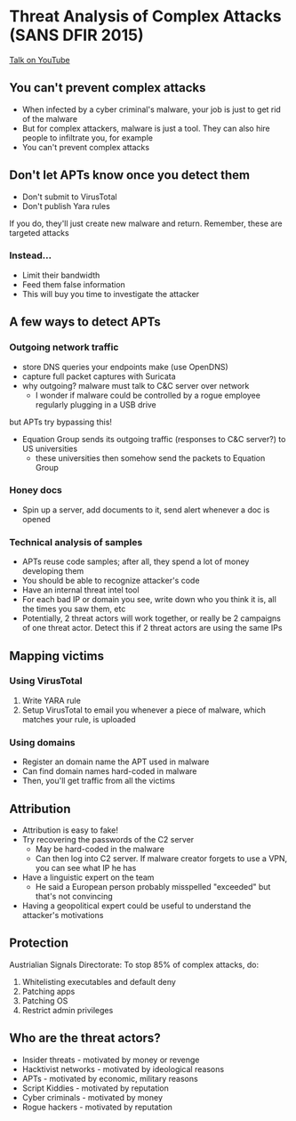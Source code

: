 # Threat Analysis of Complex Attacks (SANS DFIR 2015)

[Talk on YouTube](https://www.youtube.com/watch?v=Yh1XZf0hLS4)

## You can't prevent complex attacks

- When infected by a cyber criminal's malware, your job is just to get rid of the malware
- But for complex attackers, malware is just a tool. They can also hire people to infiltrate you, for example
- You can't prevent complex attacks

## Don't let APTs know once you detect them

- Don't submit to VirusTotal
- Don't publish Yara rules

If you do, they'll just create new malware and return. Remember, these are targeted attacks

### Instead...

- Limit their bandwidth
- Feed them false information
- This will buy you time to investigate the attacker

## A few ways to detect APTs

### Outgoing network traffic

- store DNS queries your endpoints make (use OpenDNS)
- capture full packet captures with Suricata
- why outgoing? malware must talk to C&C server over network
  - I wonder if malware could be controlled by a rogue employee regularly plugging in a USB drive

but APTs try bypassing this!

- Equation Group sends its outgoing traffic (responses to C&C server?) to US universities
  - these universities then somehow send the packets to Equation Group

### Honey docs

- Spin up a server, add documents to it, send alert whenever a doc is opened

### Technical analysis of samples

- APTs reuse code samples; after all, they spend a lot of money developing them
- You should be able to recognize attacker's code
- Have an internal threat intel tool
- For each bad IP or domain you see, write down who you think it is, all the times you saw them, etc
- Potentially, 2 threat actors will work together, or really be 2 campaigns of one threat actor. Detect this if 2 threat actors are using the same IPs

## Mapping victims

### Using VirusTotal

1. Write YARA rule
2. Setup VirusTotal to email you whenever a piece of malware, which matches your rule, is uploaded

### Using domains

- Register an domain name the APT used in malware
- Can find domain names hard-coded in malware
- Then, you'll get traffic from all the victims

## Attribution

- Attribution is easy to fake!
- Try recovering the passwords of the C2 server
  - May be hard-coded in the malware
  - Can then log into C2 server. If malware creator forgets to use a VPN, you can see what IP he has
- Have a linguistic expert on the team
  - He said a European person probably misspelled "exceeded" but that's not convincing
- Having a geopolitical expert could be useful to understand the attacker's motivations

## Protection

Austrialian Signals Directorate: To stop 85% of complex attacks, do:

1. Whitelisting executables and default deny
2. Patching apps
3. Patching OS
4. Restrict admin privileges

## Who are the threat actors?

- Insider threats - motivated by money or revenge
- Hacktivist networks - motivated by ideological reasons
- APTs - motivated by economic, military reasons
- Script Kiddies - motivated by reputation
- Cyber criminals - motivated by money
- Rogue hackers - motivated by reputation
